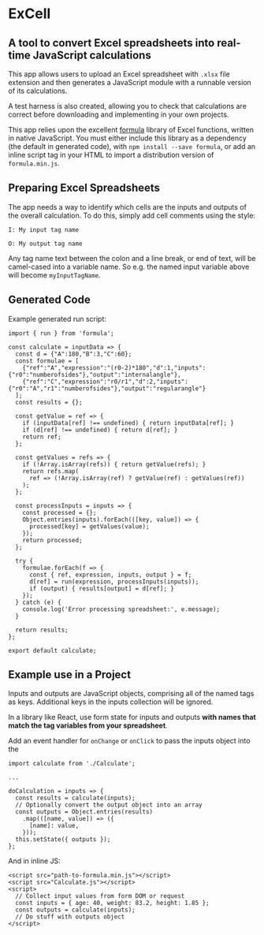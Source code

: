 # ExCell

## A tool to convert Excel spreadsheets into real-time JavaScript calculations
This app allows users to upload an Excel spreadsheet with `.xlsx` file extension and then generates a JavaScript module with a runnable version of its calculations.

A test harness is also created, allowing you to check that calculations are correct before downloading and implementing in your own projects.

This app relies upon the excellent [formula](https://github.com/FormBucket/formula) library of Excel functions, written in native JavaScript.  You must either include this library as a dependency (the default in generated code), with `npm install --save formula`, or add an inline script tag in your HTML to import a distribution version of `formula.min.js`.

## Preparing Excel Spreadsheets
The app needs a way to identify which cells are the inputs and outputs of the overall calculation. To do this, simply add cell comments using the style:

```
I: My input tag name
```

```
O: My output tag name
```

Any tag name text between the colon and a line break, or end of text, will be camel-cased into a variable name.  So e.g. the named input variable above will become `myInputTagName`.

## Generated Code
Example generated run script:

```
import { run } from 'formula';

const calculate = inputData => {
  const d = {"A":180,"B":3,"C":60};
  const formulae = [
    {"ref":"A","expression":"(r0-2)*180","d":1,"inputs":{"r0":"numberofsides"},"output":"internalangle"},
    {"ref":"C","expression":"r0/r1","d":2,"inputs":{"r0":"A","r1":"numberofsides"},"output":"regularangle"}
  ];
  const results = {};

  const getValue = ref => {
    if (inputData[ref] !== undefined) { return inputData[ref]; }
    if (d[ref] !== undefined) { return d[ref]; }
    return ref;
  };

  const getValues = refs => {
    if (!Array.isArray(refs)) { return getValue(refs); }
    return refs.map(
      ref => (!Array.isArray(ref) ? getValue(ref) : getValues(ref))
    );
  };

  const processInputs = inputs => {
    const processed = {};
    Object.entries(inputs).forEach(([key, value]) => {
      processed[key] = getValues(value);
    });
    return processed;
  };

  try {
    formulae.forEach(f => {
      const { ref, expression, inputs, output } = f;
      d[ref] = run(expression, processInputs(inputs));
      if (output) { results[output] = d[ref]; }
    });
  } catch (e) {
    console.log('Error processing spreadsheet:', e.message);
  }

  return results;
};

export default calculate;
```

## Example use in a Project
Inputs and outputs are JavaScript objects, comprising all of the named tags as keys. Additional keys in the inputs collection will be ignored.

In a library like React, use form state for inputs and outputs **with names that match the tag variables from your spreadsheet**.

Add an event handler for `onChange` or `onClick` to pass the inputs object into the
```
import calculate from './Calculate';

...

doCalculation = inputs => {
  const results = calculate(inputs);
  // Optionally convert the output object into an array
  const outputs = Object.entries(results)
    .map(([name, value]) => ({
      [name]: value,
    }));
  this.setState({ outputs });
};
```

And in inline JS:
```
<script src="path-to-formula.min.js"></script>
<script src="Calculate.js"></script>
<script>
  // Collect input values from form DOM or request
  const inputs = { age: 40, weight: 83.2, height: 1.85 };
  const outputs = calculate(inputs);
  // Do stuff with outputs object
</script>
```